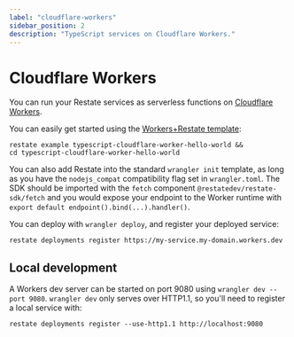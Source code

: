 ```yaml
---
label: "cloudflare-workers"
sidebar_position: 2
description: "TypeScript services on Cloudflare Workers."
---
```


# Cloudflare Workers

You can run your Restate services as serverless functions on [Cloudflare Workers](https://workers.cloudflare.com/).

You can easily get started using the
[Workers+Restate template](https://github.com/restatedev/examples/tree/main/templates/cloudflare-worker):
```shell CLI
restate example typescript-cloudflare-worker-hello-world &&
cd typescript-cloudflare-worker-hello-world
```

You can also add Restate into the standard `wrangler init` template, as long
as you have the `nodejs_compat` compatibility flag set in `wrangler.toml`.
The SDK should be imported with the `fetch` component
`@restatedev/restate-sdk/fetch` and you would expose your endpoint to the Worker
runtime with `export default endpoint().bind(...).handler()`.

You can deploy with `wrangler deploy`, and register your deployed
service:
```shell CLI
restate deployments register https://my-service.my-domain.workers.dev
```

## Local development

A Workers dev server can be started on port 9080 using
`wrangler dev --port 9080`. `wrangler dev` only serves over HTTP1.1, so you'll need to register a local service with:
```shell CLI
restate deployments register --use-http1.1 http://localhost:9080
```
